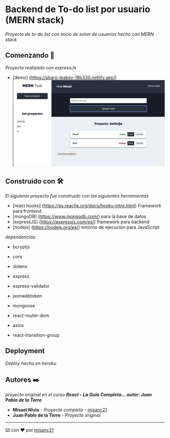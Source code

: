 # Backend de To-do list por usuario (MERN stack)
_Proyecto de to-do list con inicio de seion de usuarios hecho con MERN stack_

## Comenzando 🚀
_Proyecto realizado con expressJs_ 
* [demo] (https://sharp-leakey-18b330.netlify.app/)
![myimage-alt-tag](/imgdemo.png)

## Construido con 🛠️
_El siguiente proyecto fue construido con las siguientes herramientas_
* [react hooks] (https://es.reactjs.org/docs/hooks-intro.html) Framework para frontend
* [mongoDB] (https://www.mongodb.com/) para la base de datos
* [expressJS] (https://expressjs.com/es/) framework para backend
* [nodejs] (https://nodejs.org/es/) entorno de ejecución para JavaScript

_dependencias:_
* bcryptjs
* cors
* dotenv
* express
* express-validator
* jsonwebtoken
* mongoose

* react-router-dom
* axios
* react-transition-group

## Deployment
_Deploy hecho en heroku_

## Autores ✒️

_proyecto original en el curso **React - La Guía Completa... autor: Juan Pablo de la Torre**_

* **Misael Nivio** - *Proyecto completo* - [misanc21](https://github.com/misanc21)
* **Juan Pablo de la Torre** - *Proyecto original*

---
⌨️ con ❤️ por [misanc21](https://github.com/misanc21)
